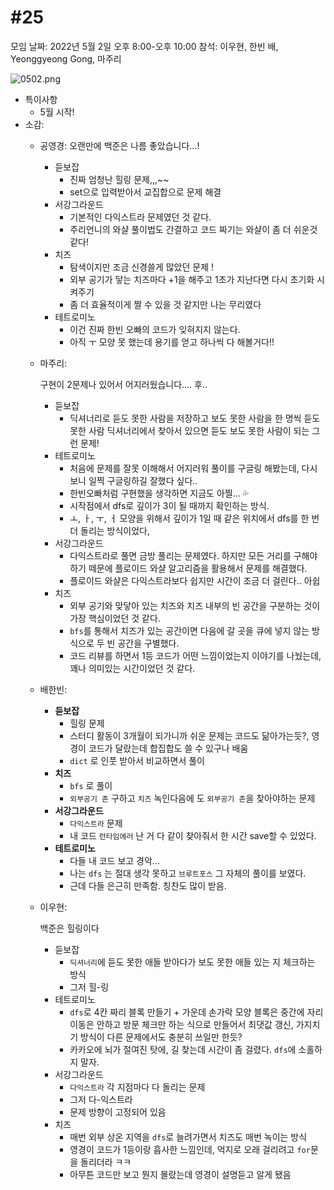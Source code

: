 # #25

모임 날짜: 2022년 5월 2일 오후 8:00-오후 10:00
참석: 이우현, 한빈 배, Yeonggyeong Gong, 마주리

![0502.png](#25%20e800ed417a0546cda7da477908bf94b6/0502.png)

- 특이사항
    - 5월 시작!
- 소감:
    - 공영경: 오랜만에 백준은 나름 좋았습니다...!
        - 듣보잡
            - 진짜 엄청난 힐링 문제,,,~~
            - set으로 입력받아서 교집합으로 문제 해결
        - 서강그라운드
            - 기본적인 다익스트라 문제였던 것 같다.
            - 주리언니의 와샬 풀이법도 간결하고 코드 짜기는 와샬이 좀 더 쉬운것 같다!
        - 치즈
            - 탐색이지만 조금 신경쓸게 많았던 문제 !
            - 외부 공기가 닿는 치즈마다 +1을 해주고 1초가 지난다면 다시 초기화 시켜주기
            - 좀 더 효율적이게 짤 수 있을 것 같지만 나는 무리였다
        - 테트로미노
            - 이건 진짜 한빈 오빠의 코드가 잊혀지지 않는다.
            - 아직 ㅜ 모양 못 했는데 용기를 얻고 하나씩 다 해볼거다!!
        
    - 마주리:
        
        구현이 2문제나 있어서 어지러웠습니다.... 후..
        
        - 듣보잡
            - 딕셔너리로 듣도 못한 사람을 저장하고 보도 못한 사람을 한 명씩 듣도 못한 사람 딕셔너리에서 찾아서 있으면 듣도 보도 못한 사람이 되는 그런 문제!
        - 테트로미노
            - 처음에 문제를 잘못 이해해서 어지러워 풀이를 구글링 해봤는데, 다시 보니 일찍 구글링하길 잘했다 싶다..
            - 한빈오빠처럼 구현했을 생각하면 지금도 아찔... 💦
            - 시작점에서 dfs로 깊이가 3이 될 때까지 확인하는 방식.
            - ㅗ, ㅏ, ㅜ, ㅓ 모양을 위해서 깊이가 1일 때 같은 위치에서 dfs를 한 번 더 돌리는 방식이었다,
        - 서강그라운드
            - 다익스트라로 풀면 금방 풀리는 문제였다. 하지만 모든 거리를 구해야 하기 떼문에 플로이드 와샬 알고리즘을 활용해서 문제를 해결했다.
            - 플로이드 와샬은 다익스트라보다 쉽지만 시간이 조금 더 걸린다.. 아쉽
        - 치즈
            - 외부 공기와 맞닿아 있는 치즈와 치즈 내부의 빈 공간을 구분하는 것이 가장 핵심이었던 것 같다.
            - `bfs`를 통해서 치즈가 있는 공간이면 다음에 갈 곳을 큐에 넣지 않는 방식으로 두 빈 공간을 구별했다.
            - 코드 리뷰를 하면서 1등 코드가 어떤 느낌이었는지 이야기를 나눴는데, 꽤나 의미있는 시간이었던 것 같다.
    - 배한빈:
        - **듣보잡**
            - 힐링 문제
            - 스터디 활동이 3개월이 되가니까 쉬운 문제는 코드도 닮아가는듯?, 영경이 코드가 달랐는데 합집합도 쓸 수 있구나 배움
            - `dict` 로 인풋 받아서 비교하면서 풀이
        - **치즈**
            - `bfs` 로 풀이
            - `외부공기 존` 구하고 `치즈` 녹인다음에 도 `외부공기 존`을 찾아야하는 문제
        - **서강그라운드**
            - `다익스트라` 문제
            - 내 코드 `런타임에러` 난 거 다 같이 찾아줘서 한 시간 save할 수 있었다.
        - **테트로미노**
            - 다들 내 코드 보고 경악...
            - 나는 `dfs` 는 절대 생각 못하고 `브루트포스` 그 자체의 풀이를 보였다.
            - 근데 다들 은근히 만족함. 칭찬도 많이 받음.
    - 이우현:
        
        백준은 힐링이다
        
        - 듣보잡
            - `딕셔너리`에 듣도 못한 애들 받아다가 보도 못한 애들 있는 지 체크하는 방식
            - 그저 힐-링
        - 테트로미노
            - `dfs`로 4칸 짜리 블록 만들기 + 가운데 손가락 모양 블록은 중간에 자리이동은 안하고 방문 체크만 하는 식으로 만들어서 최댓값 갱신, 가지치기 방식이 다른 문제에서도 충분히 쓰일만 한듯?
            - 카카오에 뇌가 절여진 탓에, 길 찾는데 시간이 좀 걸렸다. `dfs`에 소홀하지 말자.
        - 서강그라운드
            - `다익스트라` 각 지점마다 다 돌리는 문제
            - 그저 다-익스트라
            - 문제 방향이 고정되어 있음
        - 치즈
            - 매번 외부 상온 지역을 `dfs`로 늘려가면서 치즈도 매번 녹이는 방식
            - 영경이 코드가 1등이랑 흡사한 느낌인데, 억지로 오래 걸리려고 `for`문을 돌리더라 ㅋㅋ
            - 아무튼 코드만 보고 뭔지 몰랐는데 영경이 설명듣고 알게 됐음